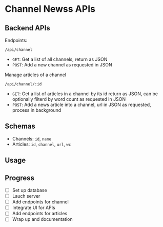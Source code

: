 # Channel Newss APIs

## Backend APIs

Endpoints:

`/api/channel`
- `GET`: Get a list of all channels, return as JSON
- `POST`: Add a new channel as requested in JSON

Manage articles of a channel

`/api/channel/:id`
- `GET`: Get a list of articles in a channel by its id return as JSON, can be optionally filterd by word count as requested in JSON
- `POST`: Add a news article into a channel, url in JSON as requested, process in background 

## Schemas

- Channels: `id`, `name`
- Articles: `id`, `channel`, `url`, `wc`

## Usage

## Progress

- [ ] Set up database
- [ ] Lauch server
- [ ] Add endpoints for channel
- [ ] Integrate UI for APIs
- [ ] Add endpoints for articles
- [ ] Wrap up and documentation
